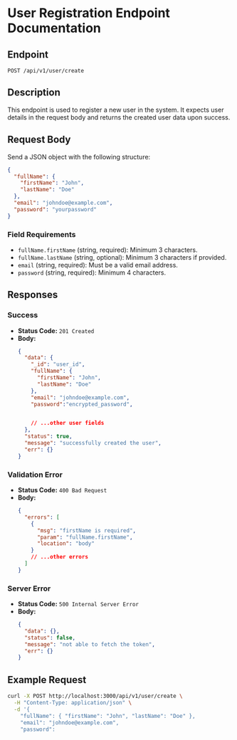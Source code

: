 # User Registration Endpoint Documentation

## Endpoint

```
POST /api/v1/user/create
```

## Description

This endpoint is used to register a new user in the system. It expects user details in the request body and returns the created user data upon success.

## Request Body

Send a JSON object with the following structure:

```json
{
  "fullName": {
    "firstName": "John",
    "lastName": "Doe"
  },
  "email": "johndoe@example.com",
  "password": "yourpassword"
}
```

### Field Requirements

- `fullName.firstName` (string, required): Minimum 3 characters.
- `fullName.lastName` (string, optional): Minimum 3 characters if provided.
- `email` (string, required): Must be a valid email address.
- `password` (string, required): Minimum 4 characters.

## Responses

### Success

- **Status Code:** `201 Created`
- **Body:**
  ```json
  {
    "data": {
      "_id": "user_id",
      "fullName": {
        "firstName": "John",
        "lastName": "Doe"
      },
      "email": "johndoe@example.com",
      "password":"encrypted_password",


      // ...other user fields
    },
    "status": true,
    "message": "successfully created the user",
    "err": {}
  }
  ```

### Validation Error

- **Status Code:** `400 Bad Request`
- **Body:**
  ```json
  {
    "errors": [
      {
        "msg": "firstName is required",
        "param": "fullName.firstName",
        "location": "body"
      }
      // ...other errors
    ]
  }
  ```

### Server Error

- **Status Code:** `500 Internal Server Error`
- **Body:**
  ```json
  {
    "data": {},
    "status": false,
    "message": "not able to fetch the token",
    "err": {}
  }
  ```

## Example Request

```bash
curl -X POST http://localhost:3000/api/v1/user/create \
  -H "Content-Type: application/json" \
  -d '{
    "fullName": { "firstName": "John", "lastName": "Doe" },
    "email": "johndoe@example.com",
    "password":